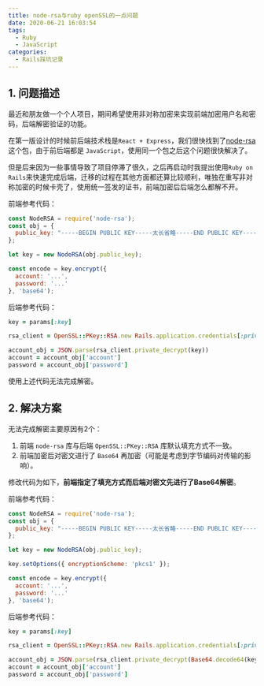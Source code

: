 ```yaml
---
title: node-rsa与ruby openSSL的一点问题
date: 2020-06-21 16:03:54
tags:
  - Ruby
  - JavaScript
categories:
  - Rails踩坑记录
---
```

## 1. 问题描述
最近和朋友做一个个人项目，期间希望使用非对称加密来实现前端加密用户名和密码，后端解密验证的功能。

在第一版设计的时候前后端技术栈是`React + Express`，我们很快找到了[node-rsa](https://www.npmjs.com/package/node-rsa)这个包，由于前后端都是 `JavaScript`，使用同一个包之后这个问题很快解决了。

但是后来因为一些事情导致了项目停滞了很久，之后再启动时我提出使用`Ruby on Rails`来快速完成后端，迁移的过程在其他方面都还算比较顺利，唯独在重写非对称加密的时候卡壳了，使用统一签发的证书，前端加密后后端怎么都解不开。

前端参考代码：
~~~ JavaScript
const NodeRSA = require('node-rsa');
const obj = {
  public_key: "-----BEGIN PUBLIC KEY-----太长省略-----END PUBLIC KEY-----"
};

let key = new NodeRSA(obj.public_key);

const encode = key.encrypt({
  account: '...',
  password: '...'
}, 'base64');
~~~
后端参考代码：
~~~ruby
key = params[:key]

rsa_client = OpenSSL::PKey::RSA.new Rails.application.credentials[:private_key]

account_obj = JSON.parse(rsa_client.private_decrypt(key))
account = account_obj['account']
password = account_obj['password']
~~~

使用上述代码无法完成解密。

## 2. 解决方案
无法完成解密主要原因有2个：
1. 前端 `node-rsa` 库与后端 `OpenSSL::PKey::RSA` 库默认填充方式不一致。
2. 前端加密后对密文进行了 `Base64` 再加密（可能是考虑到字节编码对传输的影响）。

修改代码为如下，**前端指定了填充方式而后端对密文先进行了Base64解密**。

前端参考代码：
~~~ JavaScript
const NodeRSA = require('node-rsa');
const obj = {
  public_key: "-----BEGIN PUBLIC KEY-----太长省略-----END PUBLIC KEY-----"
};

let key = new NodeRSA(obj.public_key);

key.setOptions({ encryptionScheme: 'pkcs1' });

const encode = key.encrypt({
  account: '...',
  password: '...'
}, 'base64');
~~~
后端参考代码：
~~~ ruby
key = params[:key]

rsa_client = OpenSSL::PKey::RSA.new Rails.application.credentials[:private_key]

account_obj = JSON.parse(rsa_client.private_decrypt(Base64.decode64(key)))
account = account_obj['account']
password = account_obj['password']
~~~
